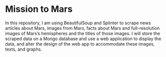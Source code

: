# Mission to Mars

In this repository, I am using BeautifulSoup and Splinter to scrape news articles about Mars, images from Mars, facts about Mars and full-resolution images of Mars’s hemispheres and the titles of those images. I will store the scraped data on a Mongo database and use a web application to display the data, and alter the design of the web app to accommodate these images, texts, and graphs.